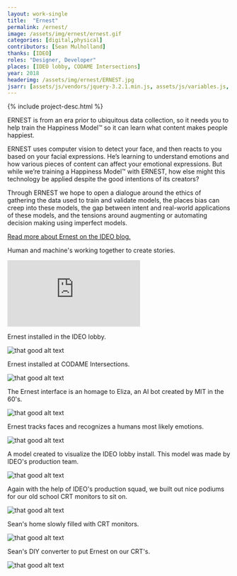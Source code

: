 ```yaml
---
layout: work-single
title:  "Ernest"
permalink: /ernest/
image: /assets/img/ernest/ernest.gif
categories: [digital,physical]
contributors: [Sean Mulholland]
thanks: [IDEO]
roles: "Designer, Developer"
places: [IDEO lobby, CODAME Intersections]
year: 2018
headerimg: /assets/img/ernest/ERNEST.jpg
jsarr: [assets/js/vendors/jquery-3.2.1.min.js, assets/js/variables.js, assets/js/header.js]
---
```



<div class="work-single__container work-single__no-reverse">
  {% include project-desc.html %}
  <div class='work-single__text-holder work-single__header-text'>
  <p>ERNEST is from an era prior to ubiquitous data collection, so it needs you to help train the Happiness Model™ so it can learn what content makes people happiest.</p>

  <p>ERNEST uses computer vision to detect your face, and then reacts to you based on your facial expressions. He’s learning to understand emotions and how various pieces of content can affect your emotional expressions. But while we’re training a Happiness Model™ with ERNEST, how else might this technology be applied despite the good intentions of its creators?</p>

  <p>Through ERNEST we hope to open a dialogue around the ethics of gathering the data used to train and validate models, the places bias can creep into these models, the gap between intent and real-world applications of these models, and the tensions around augmenting or automating decision making using imperfect models.</p>

  <p class='no-pad'><a href='https://www.ideo.com/blog/no-beards-allowed-exploring-bias-in-facial-recognition-ai' target='_blank'>Read more about Ernest on the IDEO blog.</a></p>
  </div>
</div>

<div class="work-single__container">
  <div class="work-single__left" >
    <p class="work-single__footnote">Human and machine's working together to create stories.</p>
  </div>
  <div class="work-single__right" >
    <div class='work-single__iframe-container'>
      <iframe src='https://player.vimeo.com/video/346748608' frameborder='0' webkitAllowFullScreen mozallowfullscreen allowFullScreen></iframe>
    </div>
  </div>
</div>

<div class="work-single__container">
  <div class="work-single__left" >
    <p class="work-single__footnote">Ernest installed in the IDEO lobby.</p>
  </div>
  <div class="work-single__right" >
    <img src="/assets/img/ernest/ERNEST-IDEO-Lobby.jpg" alt="that good alt text" />
  </div>
</div>


<div class="work-single__container">
  <div class="work-single__left" >
    <p class="work-single__footnote">Ernest installed at CODAME Intersections.</p>
  </div>
  <div class="work-single__right" >
    <img src="/assets/img/ernest/codame.jpg" alt="that good alt text" />
  </div>
</div>

<div class="work-single__container">
  <div class="work-single__left" >
    <p class="work-single__footnote">The Ernest interface is an homage to Eliza, an AI bot created by MIT in the 60's.</p>
  </div>
  <div class="work-single__right" >
    <img src="/assets/img/ernest/ERNEST-interface.png" alt="that good alt text" />
  </div>
</div>

<div class="work-single__container">
  <div class="work-single__left" >
    <p class="work-single__footnote">Ernest tracks faces and recognizes a humans most likely emotions.</p>
  </div>
  <div class="work-single__right" >
    <img src="/assets/img/ernest/Training-Face-1.jpg" alt="that good alt text" />
  </div>
</div>

<div class="work-single__container">
  <div class="work-single__left" >
    <p class="work-single__footnote">A model created to visualize the IDEO lobby install. This model was made by IDEO's production team.</p>
  </div>
  <div class="work-single__right" >
    <img src="/assets/img/ernest/model.jpeg" alt="that good alt text" />
  </div>
</div>

<div class="work-single__container">
  <div class="work-single__left" >
    <p class="work-single__footnote">Again with the help of IDEO's production squad, we built out nice podiums for our old school CRT monitors to sit on.</p>
  </div>
  <div class="work-single__right" >
    <img src="/assets/img/ernest/prototype.jpeg" alt="that good alt text" />
  </div>
</div>

<div class="work-single__container">
  <div class="work-single__left" >
    <p class="work-single__footnote">Sean's home slowly filled with CRT monitors.</p>
  </div>
  <div class="work-single__right" >
    <img src="/assets/img/ernest/tvs.jpeg" alt="that good alt text" />
  </div>
</div>

<div class="work-single__container no-pad">
  <div class="work-single__left" >
    <p class="work-single__footnote">Sean's DIY converter to put Ernest on our CRT's.</p>
  </div>
  <div class="work-single__right" >
    <img src="/assets/img/ernest/converter.jpeg" alt="that good alt text" />
  </div>
</div>

